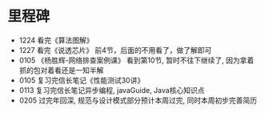 # 里程碑

* 1224 看完《算法图解》
* 1227 看完《说透芯片》 前4节，后面的不用看了，做了解即可
* 0105 《杨胜辉-网络排查案例课》 看到第10节, 暂时不往下继续了, 因为拿着抓的包对着看还是一知半解
* 0105 复习完信长笔记《性能测试30讲》
* 0113 复习完信长笔记异步编程, javaGuide, Java核心知识点
* 0205 过完年回深, 规范与设计模式部分预计本周过完, 同时本周初步完善简历
